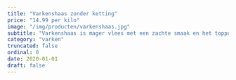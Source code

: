 ```yaml
---
title: "Varkenshaas zonder ketting"
price: "14.99 per kilo"
image: "/img/producten/varkenshaas.jpg"
subtitle: "Varkenshaas is mager vlees met een zachte smaak en het toppunt van malsheid. Heerlijk met een klassieke champignonroomsaus. Maak ook eens een superluxe sate met deze varkenshaas."
category: "varken"
truncated: false
ordinal: 0
date: 2020-01-01
draft: false
---
```

